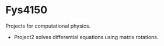# Fys4150

Projects for computational physics. 
* Project2 solves differential equations using matrix rotations.
